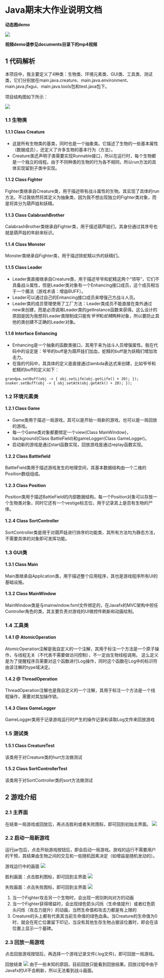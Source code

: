 # Java期末大作业说明文档
**动态图demo**

![](./documents/video.gif)

**视频demo请参见documents目录下的mp4视频**

## 1 代码解析
本项目中，我主要定义了4种类：生物类、环境元素类、GUI类、工具类、测试类，它们分别放在main.java.creature、main.java.environment、main.java.jfxgui、main.java.tools包和test.java包下。

项目结构图如下所示：

![](./documents/directory.png)
### 1.1 生物类
#### 1.1.1 Class Creature
- 这是所有生物类的基类，同时也是一个抽象类。它描述了生物的一些基本属性（数据成员），还定义了许多生物的基本行为（方法）。
- Creature类还声明子类需要实现Runnable接口，所以在运行时，每个生物都是一个独立的线程。由于不同种类的生物的行为各不相同，所以run方法的具体实现留到子类中实现。
#### 1.1.2 Class Fighter
Fighter类继承自Creature类，用于描述带有战斗属性的生物。其实现了具体的run方法，不过我依然将其定义为抽象类，因为我不想出现独立的Fighter类对象，而是将其分为葫芦娃和妖精。
#### 1.1.3 Class CalabrashBrother
CalabrashBrother类继承自Fighter类，用于描述葫芦娃们，其身份通过其序号也就是葫芦娃的年龄来标识。
#### 1.1.4 Class Monster
Monster类继承自Fighter类，用于描述除蛇精以外的妖精们。
#### 1.1.5 Class Leader
- Leader类直接继承自Creature类，用于描述爷爷和蛇精这两个“领导”，它们不具备战斗属性，但是Leader类对象有一个Enhancing接口成员，这个成员相当于一个魔法（游戏术语：增益BUFF）。
- Leader可以通过自己的Enhancing接口成员来增强己方战斗人员。
- Leader类的成员管理使用了工厂方法：Leader类成员不能直接在类外通过new来创建，而是必须调用Leader类的getInstance函数来获得。这么设计的原因是因为我想将Leader类限制成只能有*爷爷*和*蛇精*两种对象，所以要防止其他的类创建不正确的Leader对象。
#### 1.1.6 Interface Enhancing
- Enhancing是一个抽象的函数类接口，其用于来为战斗人员增强属性。我在代码中的设定是：爷爷的buff是为葫芦娃们加血，蛇精的buff是为妖精们增加攻击力。
- 在我的代码中，其具体的定义是直接通过lambda表达式来创建，比如爷爷和蛇精的buff的定义如下：
```
grandpa.setBuff(obj -> { obj.setLife(obj.getLife() + 20); });
snaker.setBuff(obj -> { obj.setAtk(obj.getAtk() + 20); });
```
### 1.2 环境元素类
#### 1.2.1 Class Game
- Game类用于描述一局游戏，其可以是开始一局新的游戏，也可以是一局回放的游戏。
- 每一个Game类对象都要绑定一个view(Class MainWindow)，background(Class BattleField)和gameLogger(Class GameLogger)。
- 启动新的游戏是通过start函数实现，回放游戏是通过replay函数实现。
#### 1.2.2 Class Battlefield
BattleField类用于描述游戏发生的地理空间，其基本数据结构由一个二维的Position数组组成。
#### 1.2.3 Class Position
Position类用于描述BattleField的内部数据结构，每一个Position对象可以存放一个生物类对象，同时它还有一个vestige标志位，用于记录其上是否有生物的尸体。
#### 1.2.4 Class SortController
SortController类是用于对葫芦娃进行排序的功能类，其所有方法均为静态方法，不需要具体的对象即可发挥功能。
### 1.3 GUI类
#### 1.3.1 Class Main
Main类继承自Application类，用于描述整个应用程序，其也是游戏程序所有UI的基础设施。
#### 1.3.2 Class MainWindow
MainWindow类是与mainwindow.fxml文件绑定的，在Javafx的MVC架构中担任Controller角色的类，其主要负责对游戏的UI做控件刷新和动画绘制。
### 1.4 工具类
#### 1.4.1 @ AtomicOperation
AtomicOperation注解是我自定义的一个注解，其用于标注一个方法是一个原子操作，与线程无关（不代表不需要做访问控制），不一定由生物线程调用。
这么定义是为了提醒程序员需要对这个函数进行Log操作，同时这个函数在Log中的标识符由该注解的type域决定。
#### 1.4.2 @ ThreadOperation
ThreadOperation注解也是我自定义的一个注解，其用于标注一个方法是一个线程操作，需要对其加操作锁。
#### 1.4.3 Class GameLogger
GameLogger类用于记录游戏运行时产生的操作记录和读取Log文件来回放游戏
### 1.5 测试类
#### 1.5.1 Class CreatureTest
该类用于对Creature类的hurt方法做测试
#### 1.5.2 Class SortControllerTest
该类用于对SortController类的sort方法做测试
## 2 游戏介绍
### 2.1 主界面
在结束一局游戏或回放后，再点击胜利或者失败图标，即可回到初始主界面。
![](./documents/mainwindow.png)
### 2.2 启动一局新游戏
运行jar包后，点击开始游戏按钮后，即会启动一局游戏。游戏的运行不需要用户的干预，其结果由生物之间的交互和一些随机因素决定（如增益是随机发动的）。

游戏运行中的画面
![](./documents/battle.png)

胜利画面：点击胜利图标，即可回到主界面
![](./documents/win.png)

失败画面：点击失败图标，即可回到主界面
![](./documents/fail.png)
1. 当一个Fighter攻击另一个生物时，会出现一把剑刺向对方的动画
2. 当一个Fighter获得增益时，会出现绿色箭头闪烁（生命值提升）或者红色箭头闪烁（攻击力提升）的动画，当然生命值和攻击力都是有上限的
3. Creature的头上都有代表其当前生命值的绿色血条。当Creature的生命值为0时，就会在死亡位置留下印记，当没有其他生存生物占据该位置时，即会在该位置上显示一个墓碑。
### 2.3 回放一局游戏
点击回放游戏按钮后，再选择一个游戏记录文件(.log文件)，即可回放一局游戏。

回放结束
![](./documents/replay.png)
由于一些未知的原因，目前回放只能看到回放结果。回放过程中由于Javafx的UI不会刷新，所以无法看到战斗画面。